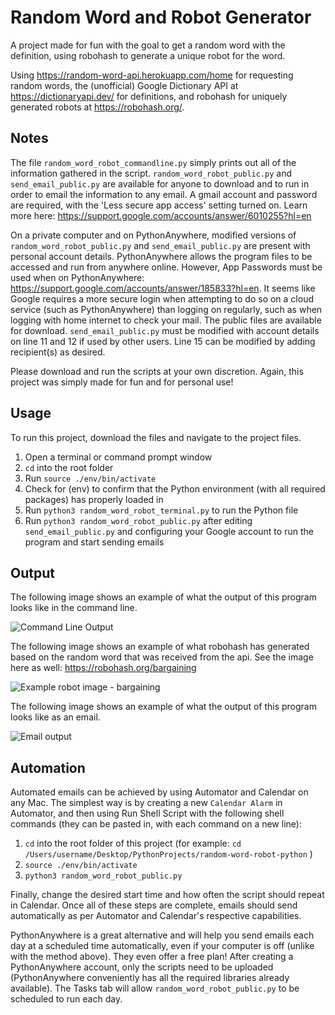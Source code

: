 # Random Word and Robot Generator
A project made for fun with the goal to get a random word with the definition, using robohash to generate a unique robot for the word. 

Using https://random-word-api.herokuapp.com/home for requesting random words, the (unofficial) Google Dictionary API at https://dictionaryapi.dev/ for definitions, and robohash for uniquely generated robots at https://robohash.org/.

## Notes

The file ```random_word_robot_commandline.py``` simply prints out all of the information gathered in the script.
```random_word_robot_public.py``` and ```send_email_public.py``` are available for anyone to download and to run in order to email the information to any email. A gmail account and password are required, with the 'Less secure app access' setting turned on. Learn more here: https://support.google.com/accounts/answer/6010255?hl=en

On a private computer and on PythonAnywhere, modified versions of ```random_word_robot_public.py``` and ```send_email_public.py``` are present with personal account details. PythonAnywhere allows the program files to be accessed and run from anywhere online. However, App Passwords must be used when on PythonAnywhere: https://support.google.com/accounts/answer/185833?hl=en. It seems like Google requires a more secure login when attempting to do so on a cloud service (such as PythonAnywhere) than logging on regularly, such as when logging with home internet to check your mail. The public files are available for download. ```send_email_public.py``` must be modified with account details on line 11 and 12 if used by other users. Line 15 can be modified by adding recipient(s) as desired.

Please download and run the scripts at your own discretion. Again, this project was simply made for fun and for personal use!

## Usage
To run this project, download the files and navigate to the project files.
1. Open a terminal or command prompt window
2. ```cd``` into the root folder
3. Run ```source ./env/bin/activate```
4. Check for (env) to confirm that the Python environment (with all required packages) has properly loaded in 
5. Run ```python3 random_word_robot_terminal.py``` to run the Python file
5. Run ```python3 random_word_robot_public.py``` after editing ```send_email_public.py``` and configuring your Google account to run the program and start sending emails

## Output
The following image shows an example of what the output of this program looks like in the command line.

![Command Line Output](images/commandline_output.png)

The following image shows an example of what robohash has generated based on the random word that was received from the api. See the image here as well: https://robohash.org/bargaining

![Example robot image - bargaining](images/bargaining.png)

The following image shows an example of what the output of this program looks like as an email.

![Email output](images/email_output.png)

## Automation
Automated emails can be achieved by using Automator and Calendar on any Mac. The simplest way is by creating a new ```Calendar Alarm``` in Automator, and then using Run Shell Script with the following shell commands (they can be pasted in, with each command on a new line):
1. ```cd``` into the root folder of this project (for example: ```cd /Users/username/Desktop/PythonProjects/random-word-robot-python``` )
2. ```source ./env/bin/activate``` 
3. ```python3 random_word_robot_public.py```

Finally, change the desired start time and how often the script should repeat in Calendar.
Once all of these steps are complete, emails should send automatically as per Automator and Calendar's respective capabilities.

PythonAnywhere is a great alternative and will help you send emails each day at a scheduled time automatically, even if your computer is off (unlike with the method above). They even offer a free plan! After creating a PythonAnywhere account, only the scripts need to be uploaded (PythonAnywhere conveniently has all the required libraries already available). The Tasks tab will allow ```random_word_robot_public.py``` to be scheduled to run each day.


